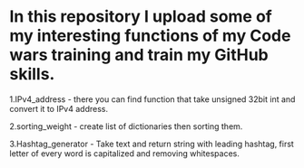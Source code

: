 # In this repository I upload some of my interesting functions of my Code wars training and train my GitHub skills.

1.IPv4_address - there you can find function that take unsigned 32bit int and convert it to IPv4 address.

2.sorting_weight - create list of dictionaries then sorting them.

3.Hashtag_generator - Take text and return string with leading hashtag,
first letter of every word is capitalized and removing whitespaces.